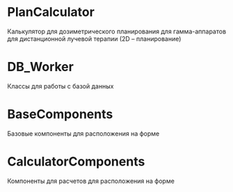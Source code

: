 # PlanCalculator
Калькулятор для дозиметрического планирования для гамма-аппаратов для дистанционной лучевой терапии (2D – планирование)

# DB_Worker
Классы для работы с базой данных

# BaseComponents
Базовые компоненты для расположения на форме

# CalculatorComponents
Компоненты для расчетов для расположения на форме
